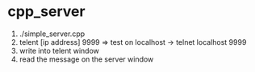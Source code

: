 # cpp_server

1. ./simple_server.cpp
2. telent [ip address] 9999 => test on localhost -> telnet localhost 9999
3. write into telent window
4. read the message on the server window
